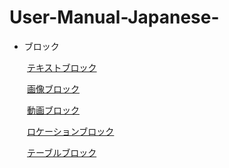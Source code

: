 # User-Manual-Japanese-
- ブロック

　　[テキストブロック](https://github.com/CS-eukarya/User-Manual-Japanese-/blob/%E3%83%96%E3%83%AD%E3%83%83%E3%82%AF/%E3%83%86%E3%82%AD%E3%82%B9%E3%83%88%E3%83%96%E3%83%AD%E3%83%83%E3%82%AF.md)
  
  　　[画像ブロック](https://github.com/CS-eukarya/User-Manual-Japanese-/blob/%E3%83%96%E3%83%AD%E3%83%83%E3%82%AF/%E7%94%BB%E5%83%8F%E3%83%96%E3%83%AD%E3%83%83%E3%82%AF.md)
   
 　　[動画ブロック](https://github.com/CS-eukarya/User-Manual-Japanese-/blob/%E3%83%96%E3%83%AD%E3%83%83%E3%82%AF/%E5%8B%95%E7%94%BB%E3%83%96%E3%83%AD%E3%83%83%E3%82%AF.md)
   
  　　[ロケーションブロック](https://github.com/CS-eukarya/User-Manual-Japanese-/blob/%E3%83%96%E3%83%AD%E3%83%83%E3%82%AF/%E3%83%AD%E3%82%B1%E3%83%BC%E3%82%B7%E3%83%A7%E3%83%B3%E3%83%96%E3%83%AD%E3%83%83%E3%82%AF.md)
   
  　　[テーブルブロック](https://github.com/CS-eukarya/User-Manual-Japanese-/blob/%E3%83%96%E3%83%AD%E3%83%83%E3%82%AF/%E3%83%86%E3%83%BC%E3%83%96%E3%83%AB%E3%83%96%E3%83%AD%E3%83%83%E3%82%AF.md)
